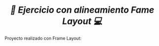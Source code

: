 **_<h1 align="center">:vulcan_salute: Ejercicio con alineamiento Fame Layout :computer:</h1>_**

Proyecto realizado con Frame Layout:

<img src="./assets/image/" alt="">
